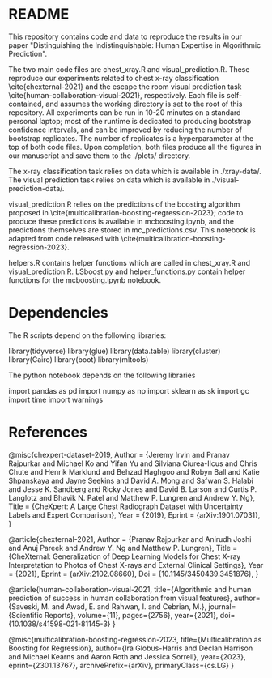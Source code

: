 # README

This repository contains code and data to reproduce the results in our paper "Distinguishing the Indistinguishable: Human Expertise in Algorithmic Prediction".

The two main code files are chest_xray.R and visual_prediction.R. These reproduce our experiments related to chest x-ray classification \cite{chexternal-2021} and the escape the room visual prediction task \cite{human-collaboration-visual-2021}, respectively. Each file is self-contained, and assumes the working directory is set to the root of this repository. All experiments can be run in 10-20 minutes on a standard personal laptop; most of the runtime is dedicated to producing bootstrap confidence intervals, and can be improved by reducing the number of bootstrap replicates. The number of replicates is a hyperparameter at the top of both code files. Upon completion, both files produce all the figures in our manuscript and save them to the ./plots/ directory.

The x-ray classification task relies on data which is available in ./xray-data/. The visual prediction task relies on data which is available in ./visual-prediction-data/.

visual_prediction.R relies on the predictions of the boosting algorithm proposed in \cite{multicalibration-boosting-regression-2023}; code to produce these predictions is available in mcboosting.ipynb, and the predictions themselves are stored in mc_predictions.csv. This notebook is adapted from code released with \cite{multicalibration-boosting-regression-2023}. 

helpers.R contains helper functions which are called in chest_xray.R and visual_prediction.R. LSboost.py and helper_functions.py contain helper functions for the mcboosting.ipynb notebook.

# Dependencies
The R scripts depend on the following libraries:

library(tidyverse)
library(glue)
library(data.table)
library(cluster)
library(Cairo)
library(boot)
library(mltools)

The python notebook depends on the following libraries

import pandas as pd
import numpy as np
import sklearn as sk
import gc
import time
import warnings


# References

@misc{chexpert-dataset-2019,
Author = {Jeremy Irvin and Pranav Rajpurkar and Michael Ko and Yifan Yu and Silviana Ciurea-Ilcus and Chris Chute and Henrik Marklund and Behzad Haghgoo and Robyn Ball and Katie Shpanskaya and Jayne Seekins and David A. Mong and Safwan S. Halabi and Jesse K. Sandberg and Ricky Jones and David B. Larson and Curtis P. Langlotz and Bhavik N. Patel and Matthew P. Lungren and Andrew Y. Ng},
Title = {CheXpert: A Large Chest Radiograph Dataset with Uncertainty Labels and Expert Comparison},
Year = {2019},
Eprint = {arXiv:1901.07031},
}


@article{chexternal-2021,
Author = {Pranav Rajpurkar and Anirudh Joshi and Anuj Pareek and Andrew Y. Ng and Matthew P. Lungren},
Title = {CheXternal: Generalization of Deep Learning Models for Chest X-ray Interpretation to Photos of Chest X-rays and External Clinical Settings},
Year = {2021},
Eprint = {arXiv:2102.08660},
Doi = {10.1145/3450439.3451876},
}

@article{human-collaboration-visual-2021,
  title={Algorithmic and human prediction of success in human collaboration from visual features},
  author={Saveski, M. and Awad, E. and Rahwan, I. and Cebrian, M.},
  journal={Scientific Reports},
  volume={11},
  pages={2756},
  year={2021},
  doi={10.1038/s41598-021-81145-3}
}

@misc{multicalibration-boosting-regression-2023,
      title={Multicalibration as Boosting for Regression}, 
      author={Ira Globus-Harris and Declan Harrison and Michael Kearns and Aaron Roth and Jessica Sorrell},
      year={2023},
      eprint={2301.13767},
      archivePrefix={arXiv},
      primaryClass={cs.LG}
}

